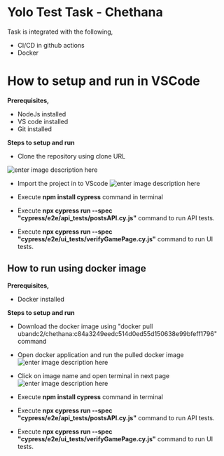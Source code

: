 # Yolo Test Task - Chethana

Task is integrated with the following,

 - CI/CD in github actions
 - Docker

# How to setup and run in VSCode

**Prerequisites,**

 - NodeJs installed
 - VS code installed
 - Git installed

**Steps to setup and run**

 - Clone the repository using clone URL

![enter image description here](https://ibb.co/dDs8P1z)

 - Import the project in to VScode
 ![enter image description here](https://ibb.co/FmwVdMb)

- Execute **npm install cypress** command in terminal
- Execute **npx cypress run --spec "cypress/e2e/api_tests/postsAPI.cy.js"** command to run API tests.
- Execute **npx cypress run --spec "cypress/e2e/ui_tests/verifyGamePage.cy.js"** command to run UI tests.

## How to run using docker image

**Prerequisites,**

 - Docker installed

**Steps to setup and run**

 - Download the docker image using "docker pull ubandc2/chethana:c84a3249eedc514d0ed55d150638e99bfeff1796" command

 - Open docker application and run the pulled docker image
![enter image description here](https://ibb.co/XLfRgDk)

 - Click on image name and open terminal in next page
 ![enter image description here](https://ibb.co/pynD3V7)
 
 - Execute **npm install cypress** command in terminal
 - Execute **npx cypress run --spec "cypress/e2e/api_tests/postsAPI.cy.js"** command to run API tests.
 - Execute **npx cypress run --spec "cypress/e2e/ui_tests/verifyGamePage.cy.js"** command to run UI tests.
